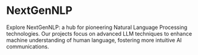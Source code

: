 # NextGenNLP
Explore NextGenNLP: a hub for pioneering Natural Language Processing technologies. Our projects focus on advanced LLM techniques to enhance machine understanding of human language, fostering more intuitive AI communications.
